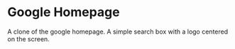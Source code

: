 # Google Homepage

A clone of the google homepage. A simple search box with a logo centered on the screen.